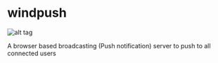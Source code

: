 windpush
========

![alt tag](https://raw.github.com/arabiaweather/windpush/master/logo.png)

A browser based broadcasting (Push notification) server to push to all connected users 
